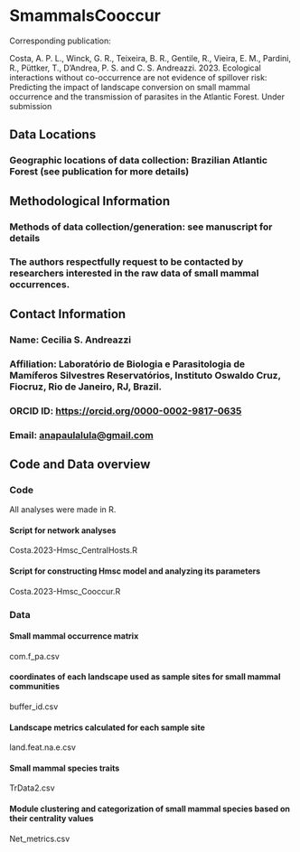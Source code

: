 # SmammalsCooccur

Corresponding publication:

Costa, A. P. L., Winck, G. R., Teixeira, B. R., Gentile, R., Vieira, E. M., Pardini, R., Püttker, T., D’Andrea, P. S. and C. S. Andreazzi. 2023. Ecological interactions without co-occurrence are not evidence of spillover risk: Predicting the impact of landscape conversion on small mammal occurrence and the transmission of parasites in the Atlantic Forest. Under submission 

## Data Locations

 ### Geographic locations of data collection: Brazilian Atlantic Forest (see publication for more details)

## Methodological Information

### Methods of data collection/generation: see manuscript for details

### The authors respectfully request to be contacted by researchers interested in the raw data of small mammal occurrences.

## Contact Information
### Name: Cecilia S. Andreazzi
### Affiliation: Laboratório de Biologia e Parasitologia de Mamíferos Silvestres Reservatórios, Instituto Oswaldo Cruz, Fiocruz, Rio de Janeiro, RJ, Brazil.
### ORCID ID: https://orcid.org/0000-0002-9817-0635
### Email: anapaulalula@gmail.com

## Code and Data overview

### Code
All analyses were made in R.

#### Script for network analyses

Costa.2023-Hmsc_CentralHosts.R

#### Script for constructing Hmsc model and analyzing its parameters

Costa.2023-Hmsc_Cooccur.R

### Data

#### Small mammal occurrence matrix

com.f_pa.csv

#### coordinates of each landscape used as sample sites for small mammal communities

buffer_id.csv

#### Landscape metrics calculated for each sample site

land.feat.na.e.csv

#### Small mammal species traits

TrData2.csv

#### Module clustering and categorization of small mammal species based on their centrality values

Net_metrics.csv



